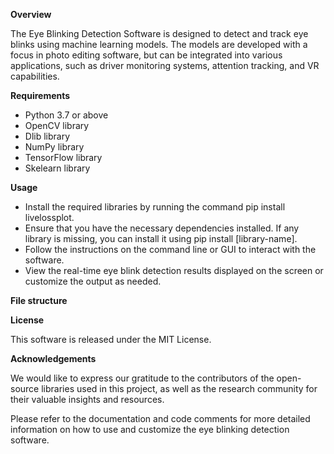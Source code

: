 **Overview**

The Eye Blinking Detection Software is designed to detect and track eye blinks using machine learning models. The models are developed with a focus in photo editing software, but can be integrated into various applications, such as driver monitoring systems, attention tracking, and VR capabilities.

**Requirements**

- Python 3.7 or above
- OpenCV library
- Dlib library
- NumPy library
- TensorFlow library
- Skelearn library

**Usage**

- Install the required libraries by running the command pip install livelossplot.
- Ensure that you have the necessary dependencies installed. If any library is missing, you can install it using pip install [library-name].
- Follow the instructions on the command line or GUI to interact with the software.
- View the real-time eye blink detection results displayed on the screen or customize the output as needed.

**File structure**


**License**

This software is released under the MIT License.

**Acknowledgements**

We would like to express our gratitude to the contributors of the open-source libraries used in this project, as well as the research community for their valuable insights and resources.

Please refer to the documentation and code comments for more detailed information on how to use and customize the eye blinking detection software.

